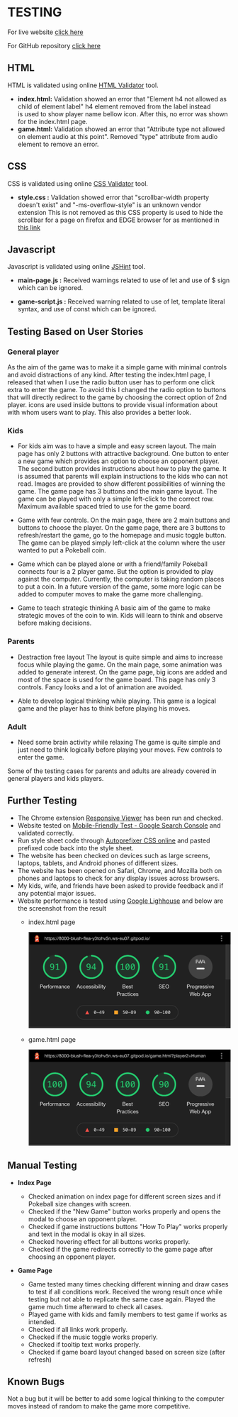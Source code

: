 # **TESTING**

For live website [click here](https://rajendradanve.github.io/connectfour)

For GitHub repository [click here](https://github.com/rajendradanve/connectfour)


## **HTML**
HTML is validated using online [HTML Validator](https://validator.w3.org/) tool.
-   **index.html:** Validation showed an error that "Element h4 not allowed as child of element label"
    h4 element removed from the label instead <br> is used to show player name bellow icon.
    After this, no error was shown for the index.html page.
-   **game.html:** Validation showed an error that "Attribute type not allowed on element audio at this point".
    Removed "type" attribute from audio element to remove an error.


## **CSS**
CSS is validated using online [CSS Validator](https://validator.w3.org/) tool.
-   **style.css :** Validation showed error that "scrollbar-width property doesn't exist" and "-ms-overflow-style" is an unknown vendor extension
    This is not removed as this CSS property is used to hide the scrollbar for a page on firefox and EDGE browser for as mentioned in [this link](https://www.w3schools.com/howto/howto_css_hide_scrollbars.asp)

## **Javascript**
Javascript is validated using online [JSHint](https://jshint.com/) tool.
-   **main-page.js :** Received warnings related to use of let and use of $ sign which can be ignored.

-   **game-script.js :** Received warning related to use of let, template literal syntax, and use of const which can be ignored.


## **Testing Based on User Stories**

### **General player**
As the aim of the game was to make it a simple game with minimal controls and avoid distractions of any kind. 
After testing the index.html page, I released that when I use the radio button user has to perform one click extra to enter the game.
To avoid this I changed the radio option to buttons that will directly redirect to the game by choosing the correct option of 2nd player.
icons are used inside buttons to provide visual information about with whom users want to play. This also provides a better look.

### **Kids**
- For kids aim was to have a simple and easy screen layout.
  The main page has only 2 buttons with attractive background. One button to enter a new game which provides an option to choose an opponent player. 
  The second button provides instructions about how to play the game. It is assumed that parents will explain instructions to the kids who can not read.
  Images are provided to show different possibilities of winning the game.
  The game page has 3 buttons and the main game layout. The game can be played with only a simple left-click to the correct row. 
  Maximum available spaced tried to use for the game board. 

-   Game with few controls.
    On the main page, there are 2 main buttons and buttons to choose the player. 
    On the game page, there are 3 buttons to refresh/restart the game, go to the homepage and music toggle button. 
    The game can be played simply left-click at the column where the user wanted to put a Pokeball coin.

-   Game which can be played alone or with a friend/family
    Pokeball connects four is a 2 player game. But the option is provided to play against the computer. 
    Currently, the computer is taking random places to put a coin. In a future version of the game, some more logic can be added to computer moves to make the game more challenging.

-   Game to teach strategic thinking
    A basic aim of the game to make strategic moves of the coin to win. Kids will learn to think and observe before making decisions.
    
### **Parents**
-   Destraction free layout
    The layout is quite simple and aims to increase focus while playing the game. On the main page, some animation was added to generate interest. 
    On the game page, big icons are added and most of the space is used for the game board. This page has only 3 controls. 
    Fancy looks and a lot of animation are avoided. 

-   Able to develop logical thinking while playing.
    This game is a logical game and the player has to think before playing his moves. 

### **Adult**
-   Need some brain activity while relaxing
    The game is quite simple and just need to think logically before playing your moves.
    Few controls to enter the game.

Some of the testing cases for parents and adults are already covered in general players and kids players.

## **Further Testing**
*   The Chrome extension [Responsive Viewer](https://chrome.google.com/webstore/detail/responsive-viewer/inmopeiepgfljkpkidclfgbgbmfcennb?hl=en) has been run and checked.
*   Website tested on [Mobile-Friendly Test - Google Search Console](https://search.google.com/test/mobile-friendly) and validated correctly.
*   Run style sheet code through [Autoprefixer CSS online](http://autoprefixer.github.io/) and pasted prefixed code back into the style sheet.
*   The website has been checked on devices such as large screens, laptops, tablets, and Android phones of different sizes.
*   The website has been opened on Safari, Chrome, and Mozilla both on phones and laptops to check for any display issues across browsers.
*   My kids, wife, and friends have been asked to provide feedback and if any potential major issues.
*   Website performance is tested using [Google Lighhouse](https://developers.google.com/web/tools/lighthouse) and below are the screenshot from the result
    *   index.html page

        ![Index Page Lighthouse Report](./assets/images/lighthouse-index.png)

    *   game.html page

        ![Game Page Lighthouse Report](./assets/images/lighthouse-game.png)
        
## **Manual Testing**
*   **Index Page**
    *   Checked animation on index page for different screen sizes and if Pokeball size changes with screen. 
    *   Checked if the "New Game" button works properly and opens the modal to choose an opponent player. 
    *   Checked if game instructions buttons "How To Play" works properly and text in the modal is okay in all sizes. 
    *   Checked hovering effect for all buttons works properly. 
    *   Checked if the game redirects correctly to the game page after choosing an opponent player.

*   **Game Page**
    *   Game tested many times checking different winning and draw cases to test if all conditions work. 
        Received the wrong result once while testing but not able to replicate the same case again. Played the game much time afterward to check all cases.
    *   Played game with kids and family members to test game if works as intended.
    *   Checked if all links work properly.
    *   Checked if the music toggle works properly. 
    *   Checked if tooltip text works properly.
    *   Checked if game board layout changed based on screen size (after refresh)

## **Known Bugs**
Not a bug but it will be better to add some logical thinking to the computer moves instead of random to make the game more competitive. 
    